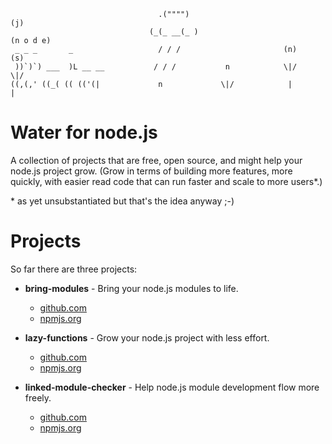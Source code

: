```
                                 .("""")                                      (j)
                               (_(_ __(_ )                                 (n o d e)
 _ _ _       _                   / / /                       (n)              (s)
 ))`)`) ___  )L __ __           / / /           n            \|/              \|/
((,(,' ((_( (( (('(|             n             \|/            |                |
```

Water for node.js
=================

A collection of projects that are free, open source, and might help your node.js project grow. 
(Grow in terms of building more features, more quickly, with easier read code that can run 
faster and scale to more users\*.)

\* as yet unsubstantiated but that's the idea anyway ;-)

Projects 
========

So far there are three projects:

* __bring-modules__ - Bring your node.js modules to life.
    * [github.com](https://github.com/aogriffiths/node-wtr-bring-modules)
    * [npmjs.org](https://npmjs.org/package/bring-modules)

* __lazy-functions__ - Grow your node.js project with less effort.
    * [github.com](https://github.com/aogriffiths/node-wtr-lazy-functions)
    * [npmjs.org](https://npmjs.org/package/lazy-functions)

* __linked-module-checker__ - Help node.js module development flow more freely.
    * [github.com](https://github.com/aogriffiths/node-wtr-linked-module-checker)
    * [npmjs.org](https://npmjs.org/package/linked-module-checker)
  